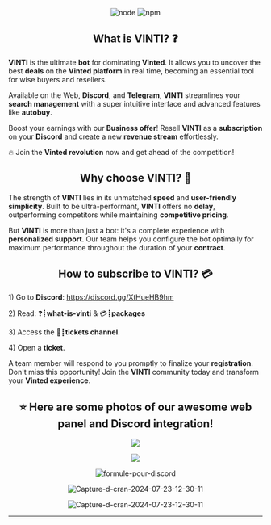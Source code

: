 <p align="center">
  <img alt="node" src="https://img.shields.io/node/v/discord.js?style=for-the-badge">
  <img alt="npm" src="https://img.shields.io/npm/v/discord.js?label=Discord.js&style=for-the-badge">
</p>

<h2 align="center">What is <strong>VINTI</strong>? ❓</h2>

<p><strong>VINTI</strong> is the ultimate <strong>bot</strong> for dominating <strong>Vinted</strong>. It allows you to uncover the best <strong>deals</strong> on the <strong>Vinted platform</strong> in real time, becoming an essential tool for wise buyers and resellers.</p>

<p>Available on the Web, <strong>Discord</strong>, and <strong>Telegram</strong>, <strong>VINTI</strong> streamlines your <strong>search management</strong> with a super intuitive interface and advanced features like <strong>autobuy</strong>.</p>

<p>Boost your earnings with our <strong>Business offer</strong>! Resell <strong>VINTI</strong> as a <strong>subscription</strong> on your <strong>Discord</strong> and create a new <strong>revenue stream</strong> effortlessly.</p>

<p>🔥 Join the <strong>Vinted revolution</strong> now and get ahead of the competition!</p>

<h2 align="center">Why choose <strong>VINTI</strong>? 🤔</h2>
<p>The strength of <strong>VINTI</strong> lies in its unmatched <strong>speed</strong> and <strong>user-friendly simplicity</strong>. Built to be ultra-performant, <strong>VINTI</strong> offers no <strong>delay</strong>, outperforming competitors while maintaining <strong>competitive pricing</strong>.</p>

<p>But <strong>VINTI</strong> is more than just a bot: it's a complete experience with <strong>personalized support</strong>. Our team helps you configure the bot optimally for maximum performance throughout the duration of your <strong>contract</strong>.</p>

<h2 align="center">How to subscribe to <strong>VINTI</strong>? 💳</h2>
<p>1) Go to <strong>Discord</strong>: <a href="https://discord.gg/XtHueHB9hm">https://discord.gg/XtHueHB9hm</a></p>
<p>2) Read: ❓┋<strong>what-is-vinti</strong> & 💳┋<strong>packages</strong></p>
<p>3) Access the 📩┋<strong>tickets channel</strong>.</p>
<p>4) Open a <strong>ticket</strong>.</p>

<p>A team member will respond to you promptly to finalize your <strong>registration</strong>. Don't miss this opportunity! Join the <strong>VINTI</strong> community today and transform your <strong>Vinted experience</strong>.</p>

<h2 align="center">⭐ Here are some photos of our awesome <strong>web panel</strong> and <strong>Discord integration</strong>!</h2>

<p align="center">
  <img align="center" src="https://i.ibb.co/qYbbwny/Capture-d-e-cran-2024-11-14-a-23-19-22.png"></img>
</p>
<p align="center">
  <img align="center" src="https://i.ibb.co/QmCfrG5/Capture-d-e-cran-2024-11-14-a-21-48-17.png"></img>
</p>
<p align="center">
  <img align="center" src="https://i.ibb.co/HqMxKsM/Capture-d-e-cran-2024-11-14-a-22-18-37.png" alt="formule-pour-discord"></img>
</p>
<p align="center">
 <img src="https://i.ibb.co/Jp4qZDX/Capture-d-e-cran-2024-11-14-a-22-19-19.png" alt="Capture-d-cran-2024-07-23-12-30-11"></img>
 </p>
 <p align="center">
 <img src="https://i.ibb.co/6FN0cy8/Capture-d-e-cran-2024-11-14-a-22-19-26.png" alt="Capture-d-cran-2024-07-23-12-30-11"></img>
 </p>
<hr>


<br>
